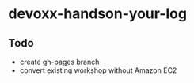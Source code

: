 devoxx-handson-your-log
===================

Todo
-------
* create gh-pages branch
* convert existing workshop without Amazon EC2
